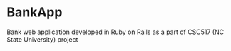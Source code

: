 # BankApp
Bank web application developed in Ruby on Rails as a part of CSC517 (NC State University) project
